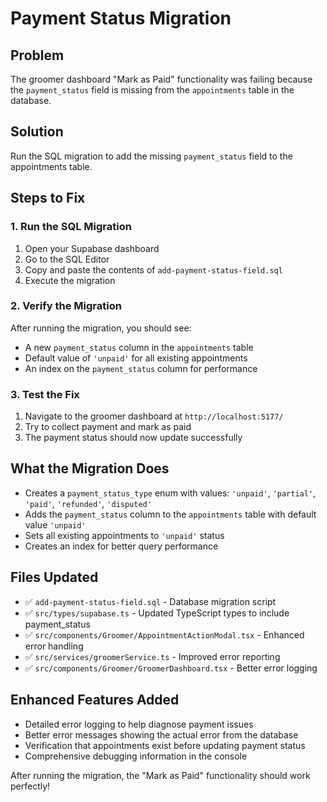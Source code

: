 # Payment Status Migration

## Problem
The groomer dashboard "Mark as Paid" functionality was failing because the `payment_status` field is missing from the `appointments` table in the database.

## Solution
Run the SQL migration to add the missing `payment_status` field to the appointments table.

## Steps to Fix

### 1. Run the SQL Migration
1. Open your Supabase dashboard
2. Go to the SQL Editor
3. Copy and paste the contents of `add-payment-status-field.sql`
4. Execute the migration

### 2. Verify the Migration
After running the migration, you should see:
- A new `payment_status` column in the `appointments` table
- Default value of `'unpaid'` for all existing appointments
- An index on the `payment_status` column for performance

### 3. Test the Fix
1. Navigate to the groomer dashboard at `http://localhost:5177/`
2. Try to collect payment and mark as paid
3. The payment status should now update successfully

## What the Migration Does
- Creates a `payment_status_type` enum with values: `'unpaid'`, `'partial'`, `'paid'`, `'refunded'`, `'disputed'`
- Adds the `payment_status` column to the `appointments` table with default value `'unpaid'`
- Sets all existing appointments to `'unpaid'` status
- Creates an index for better query performance

## Files Updated
- ✅ `add-payment-status-field.sql` - Database migration script
- ✅ `src/types/supabase.ts` - Updated TypeScript types to include payment_status
- ✅ `src/components/Groomer/AppointmentActionModal.tsx` - Enhanced error handling
- ✅ `src/services/groomerService.ts` - Improved error reporting
- ✅ `src/components/Groomer/GroomerDashboard.tsx` - Better error logging

## Enhanced Features Added
- Detailed error logging to help diagnose payment issues
- Better error messages showing the actual error from the database
- Verification that appointments exist before updating payment status
- Comprehensive debugging information in the console

After running the migration, the "Mark as Paid" functionality should work perfectly!